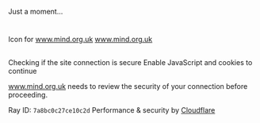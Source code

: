 
Just a moment...
# 
Icon for www.mind.org.uk
 www.mind.org.uk
## 
 Checking if the site connection is secure
 Enable JavaScript and cookies to continue
 
 www.mind.org.uk needs to review the security of your connection before proceeding.
 
Ray ID: `7a8bc0c27ce10c2d`
Performance & security by [Cloudflare](https://www.cloudflare.com?utm_source=challenge&utm_campaign=m)
